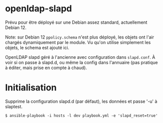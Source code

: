openldap-slapd
==============

Prévu pour être déployé sur une Debian assez standard, actuellement Debian 12.

Note: sur Debian 12 `ppolicy.schema` n'est plus déployé, les objets ont l'air chargés dynamiquement par le module. Vu qu'on utilise simplement les objets, le schema est ajouté ici.

OpenLDAP slapd géré à l'ancienne avec configuration dans `slapd.conf`. À voir si on passe à slapd.d, ou même la config dans l'annuaire (pas pratique à éditer, mais prise en compte à chaud).

Initialisation
==============

Supprime la configuration slapd.d (par défaut), les données et passe '-u' à slaptest.

`$ ansible-playbook -i hosts -l dev playbook.yml -e 'slapd_reset=true'`

